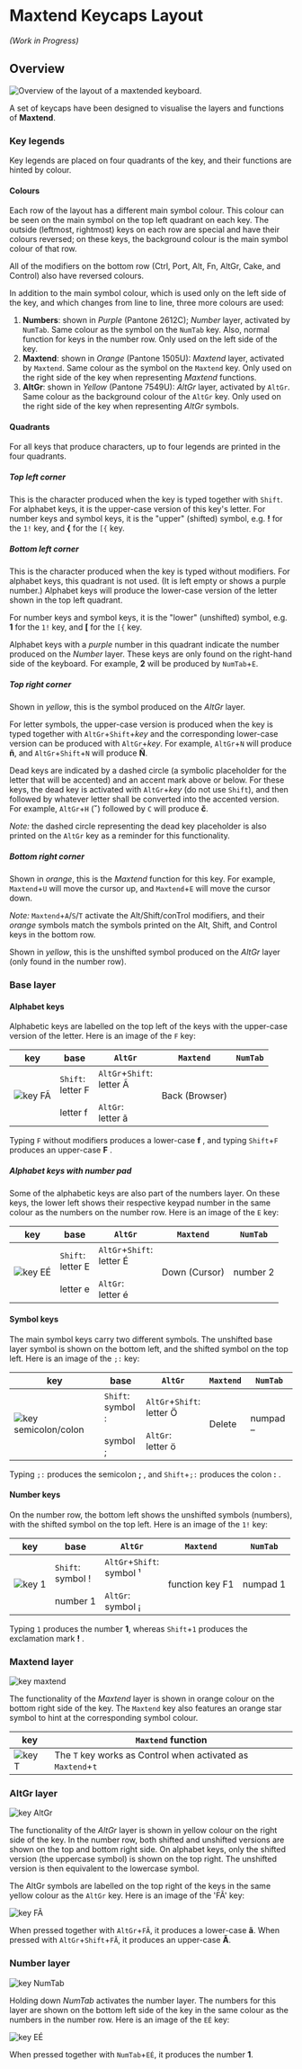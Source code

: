 # Maxtend Keycaps Layout

_(Work in Progress)_

## Overview

![Overview of the layout of a maxtended keyboard.](../images/Maxtend-black.png)

A set of keycaps have been designed to visualise the layers and functions of **Maxtend**.

### Key legends

Key legends are placed on four quadrants of the key, and their functions are hinted by colour.

#### Colours

Each row of the layout has a different main symbol colour. This colour can be seen on the main symbol on the top left quadrant on each key. The outside (leftmost, rightmost) keys on each row are special and have their colours reversed; on these keys, the background colour is the main symbol colour of that row.

All of the modifiers on the bottom row (Ctrl, Port, Alt, Fn, AltGr, Cake, and Control) also have reversed colours.

In addition to the main symbol colour, which is used only on the left side of the key, and which changes from line to line, three more colours are used:

1. **Numbers**: shown in _Purple_ (Pantone 2612C); _Number_ layer, activated by `NumTab`. Same colour as the symbol on the `NumTab` key. Also, normal function for keys in the number row. Only used on the left side of the key.
2. **Maxtend**: shown in _Orange_ (Pantone 1505U): _Maxtend_ layer, activated by `Maxtend`. Same colour as the symbol on the `Maxtend` key. Only used on the right side of the key when representing _Maxtend_ functions.
3. **AltGr**: shown in _Yellow_ (Pantone 7549U): _AltGr_ layer, activated by `AltGr`. Same colour as the background colour of the `AltGr` key. Only used on the right side of the key when representing _AltGr_ symbols.

#### Quadrants

For all keys that produce characters, up to four legends are printed in the four quadrants.

##### Top left corner

This is the character produced when the key is typed together with `Shift`. For alphabet keys, it is the upper-case version of this key's letter. For number keys and symbol keys, it is the "upper" (shifted) symbol, e.g. **!** for the `1!` key, and **\{** for the `[{` key.

##### Bottom left corner

This is the character produced when the key is typed without modifiers. For alphabet keys, this quadrant is not used. (It is left empty or shows a purple number.) Alphabet keys will produce the lower-case version of the letter shown in the top left quadrant.

For number keys and symbol keys, it is the "lower" (unshifted) symbol, e.g. **1** for the `1!` key, and **\[** for the `[{` key.

Alphabet keys with a _purple_ number in this quadrant indicate the number produced on the _Number_ layer. These keys are only found on the right-hand side of the keyboard. For example, **2** will be produced by `NumTab`+`E`.

##### Top right corner

Shown in _yellow_, this is the symbol produced on the _AltGr_ layer.

For letter symbols, the upper-case version is produced when the key is typed together with `AltGr`+`Shift`+_key_ and the corresponding lower-case version can be produced with `AltGr`+_key_. For example, `AltGr`+`N` will produce **ñ**, and `AltGr`+`Shift`+`N` will produce **Ñ**.

Dead keys are indicated by a dashed circle (a symbolic placeholder for the letter that will be accented) and an accent mark above or below. For these keys, the dead key is activated with `AltGr`+_key_ (do not use `Shift`), and then followed by whatever letter shall be converted into the accented version. For example, `AltGr`+`H` (**ˇ**) followed by `C` will produce **č**.

_Note:_ the dashed circle representing the dead key placeholder is also printed on the `AltGr` key as a reminder for this functionality.

##### Bottom right corner

Shown in _orange_, this is the _Maxtend_ function for this key. For example, `Maxtend`+`U` will move the cursor up, and `Maxtend`+`E` will move the cursor down.

_Note:_ `Maxtend`+`A`/`S`/`T` activate the Alt/Shift/conTrol modifiers, and their _orange_ symbols match the symbols printed on the Alt, Shift, and Control keys in the bottom row.

Shown in _yellow_, this is the unshifted symbol produced on the _AltGr_ layer (only found in the number row).

### Base layer

#### Alphabet keys

Alphabetic keys are labelled on the top left of the keys with the upper-case version of the letter. Here is an image of the `F` key:

| key | base | `AltGr` | `Maxtend` | `NumTab` |
| --- | --- | --- | --- | --- |
| ![key FÃ](../images/key-F.png) | `Shift`:<br/>letter F<br/><br/>letter f | `AltGr`+`Shift`:<br/>letter Ã<br/><br/> `AltGr`:<br/>letter ã | Back (Browser) | |

Typing `F` without modifiers produces a lower-case **f** , and typing `Shift`+`F` produces an upper-case **F** .

##### Alphabet keys with number pad

Some of the alphabetic keys are also part of the numbers layer. On these keys, the lower left shows their respective keypad number in the same colour as the numbers on the number row. Here is an image of the `E` key:

| key | base | `AltGr` | `Maxtend` | `NumTab` |
| --- | --- | --- | --- | --- |
| ![key EÉ](../images/key-E.png) | `Shift`:<br/>letter E<br/><br/>letter e | `AltGr`+`Shift`:<br/>letter É<br/><br/> `AltGr`:<br/>letter é | Down (Cursor) | number 2|

#### Symbol keys

The main symbol keys carry two different symbols. The unshifted base layer symbol is shown on the bottom left, and the shifted symbol on the top left. Here is an image of the `;:` key:

| key | base | `AltGr` | `Maxtend` | `NumTab` |
| --- | --- | --- | --- | --- |
| ![key semicolon/colon](../images/key-semicolon.png) | `Shift`:<br/>symbol :<br/><br/>symbol ; | `AltGr`+`Shift`:<br/>letter Ö<br/><br/> `AltGr`:<br/>letter ö | Delete | numpad – |

Typing `;:` produces the semicolon **;** , and  `Shift`+`;:` produces the colon **:** .

#### Number keys

On the number row, the bottom left shows the unshifted symbols (numbers), with the shifted symbol on the top left. Here is an image of the `1!` key:

| key | base | `AltGr` | `Maxtend` | `NumTab` |
| --- | --- | --- | --- | --- |
| ![key 1](../images/key-1.png) | `Shift`:<br/>symbol !<br/><br/>number 1 | `AltGr`+`Shift`:<br/>symbol ¹<br/><br/> `AltGr`:<br/>symbol ¡ | function key F1 | numpad 1 |

Typing `1` produces the number **1**, whereas `Shift`+`1` produces the exclamation mark **!** .

### Maxtend layer

![key maxtend](../images/key-maxtend.png)

The functionality of the _Maxtend_ layer is shown in orange colour on the bottom right side of the key. The `Maxtend` key also features an orange star symbol to hint at the corresponding symbol colour.

| key | `Maxtend` function |
| --- | --- |
| ![key T](../images/key-T.png) | The `T` key works as Control when activated as `Maxtend`+`t` |

### AltGr layer

![key AltGr](../images/key-altgr.png)

The functionality of the _AltGr_ layer is shown in yellow colour on the right side of the key. In the number row, both shifted and unshifted versions are shown on the top and bottom right side. On alphabet keys, only the shifted version (the uppercase symbol) is shown on the top right. The unshifted version is then equivalent to the lowercase symbol.

<!--
Smaller images, but not really endorsed for proper markdown (lint will complain):
<a href="../images/key-maxtend.png"><img src="../images/key-maxtend.png" height=60px></a>
<a href="../images/key-altgr.png"><img src="../images/key-altgr.png" height=60px></a>
-->

The AltGr symbols are labelled on the top right of the keys in the same yellow colour as the `AltGr` key. Here is an image of the 'FÃ' key:

![key FÃ](../images/key-F.png)

When pressed together with `AltGr`+`FÃ`, it produces a lower-case **ã**. When pressed with `AltGr`+`Shift`+`FÃ`, it produces an upper-case **Ã**.

### Number layer

![key NumTab](../images/key-numtab.png)

Holding down *NumTab* activates the number layer. The numbers for this layer are shown on the bottom left side of the key in the same colour as the numbers in the number row. Here is an image of the `EÉ` key:

![key EÉ](../images/key-E.png)

When pressed together with `NumTab`+`EÉ`, it produces the number **1**.
